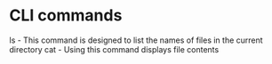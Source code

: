 # CLI commands
ls - This command is designed to list the names of files in the current directory
cat - Using this command displays file contents 